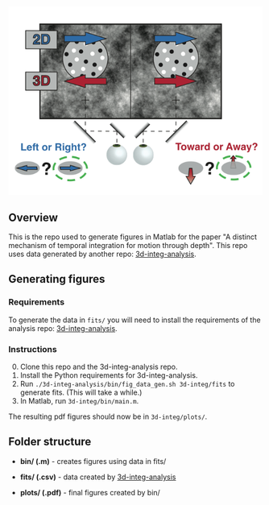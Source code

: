 ![stimulus-fig](https://raw.githubusercontent.com/HukLab/3d-integ/master/stimulus-fig.png)

## Overview

This is the repo used to generate figures in Matlab for the paper "A distinct mechanism of temporal integration for motion through depth". This repo uses data generated by another repo: [3d-integ-analysis](https://github.com/HukLab/3d-integ-analysis).

## Generating figures

### Requirements

To generate the data in `fits/` you will need to install the requirements of the analysis repo: [3d-integ-analysis](https://github.com/HukLab/3d-integ-analysis).

### Instructions

0. Clone this repo and the 3d-integ-analysis repo.
1. Install the Python requirements for 3d-integ-analysis.
2. Run `./3d-integ-analysis/bin/fig_data_gen.sh 3d-integ/fits` to generate fits. (This will take a while.)
3. In Matlab, run `3d-integ/bin/main.m`.

The resulting pdf figures should now be in `3d-integ/plots/`.

## Folder structure

* __bin/ (.m)__ - creates figures using data in fits/

* __fits/ (.csv)__ - data created by [3d-integ-analysis](https://github.com/HukLab/3d-integ-analysis)

* __plots/ (.pdf)__ - final figures created by bin/
